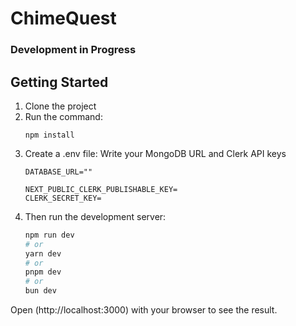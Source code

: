 # ChimeQuest
### Development in Progress

## Getting Started
1. Clone the project
2. Run the command:
   ```
   npm install
   ```
3. Create a .env file:
   Write your MongoDB URL and Clerk API keys
   ```
   DATABASE_URL=""

   NEXT_PUBLIC_CLERK_PUBLISHABLE_KEY=
   CLERK_SECRET_KEY=
   ```  
5. Then run the development server:
   ```bash
   npm run dev
   # or
   yarn dev
   # or
   pnpm dev
   # or
   bun dev
   ```

Open (http://localhost:3000) with your browser to see the result.
